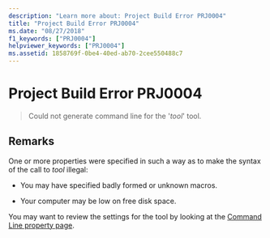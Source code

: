 ```yaml
---
description: "Learn more about: Project Build Error PRJ0004"
title: "Project Build Error PRJ0004"
ms.date: "08/27/2018"
f1_keywords: ["PRJ0004"]
helpviewer_keywords: ["PRJ0004"]
ms.assetid: 1858769f-0be4-40ed-ab70-2cee550488c7
---
```

# Project Build Error PRJ0004

> Could not generate command line for the '*tool*' tool.

## Remarks

One or more properties were specified in such a way as to make the syntax of the call to *tool* illegal:

- You may have specified badly formed or unknown macros.

- Your computer may be low on free disk space.

You may want to review the settings for the tool by looking at the [Command Line property page](../../build/reference/command-line-property-pages.md).
